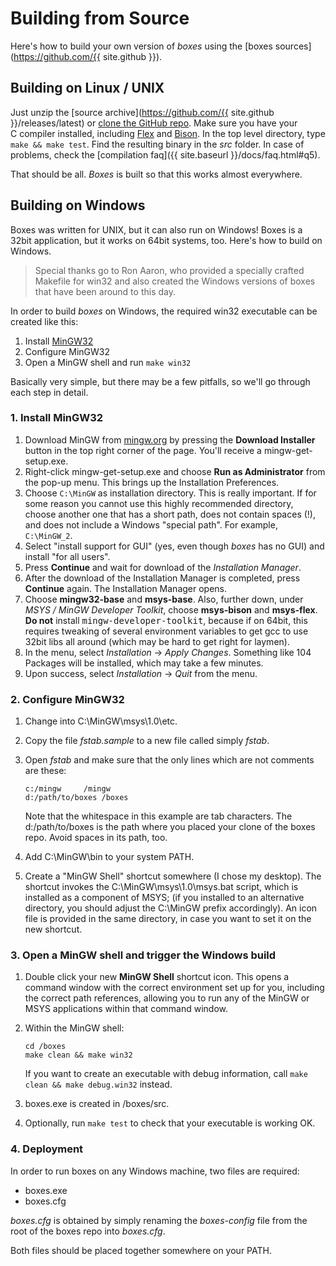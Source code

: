 # Building from Source

Here's how to build your own version of *boxes* using the [boxes sources](https://github.com/{{ site.github }}).

## Building on Linux / UNIX

Just unzip the [source archive](https://github.com/{{ site.github }}/releases/latest) or [clone the GitHub repo](https://help.github.com/articles/cloning-a-repository/). Make sure you have your C&nbsp;compiler installed, including [Flex](http://flex.sourceforge.net/) and [Bison](http://www.gnu.org/software/bison/). In the top level directory, type `make && make test`. Find the resulting binary in the *src* folder. In case of problems, check the [compilation faq]({{ site.baseurl }}/docs/faq.html#q5).

That should be all. *Boxes* is built so that this works almost everywhere.

## Building on Windows

Boxes was written for UNIX, but it can also run on Windows! Boxes is a 32bit application, but it works on 64bit systems, too. Here's how to build on Windows.

> Special thanks go to Ron Aaron, who provided a specially crafted Makefile for win32 and also created the Windows versions of boxes that have been around to this day.

In order to build *boxes* on Windows, the required win32 executable can be created like this:

1. Install [MinGW32](http://www.mingw.org/)
2. Configure MinGW32
3. Open a MinGW shell and run `make win32`

Basically very simple, but there may be a few pitfalls, so we'll go through each step in detail.

### 1. Install MinGW32

1. Download MinGW from [mingw.org](http://www.mingw.org/) by pressing the **Download Installer** button in the top right corner of the page. You'll receive a mingw-get-setup.exe.
2. Right-click mingw-get-setup.exe and choose **Run as Administrator** from the pop-up menu.
   This brings up the Installation Preferences.
3. Choose `C:\MinGW` as installation directory. This is really important. If for some reason you cannot use this highly recommended directory, choose another one that has a short path, does not contain spaces (!), and does not include a Windows "special path". For example, `C:\MinGW_2`.
4. Select "install support for GUI" (yes, even though *boxes* has no GUI) and install "for all users".
5. Press **Continue** and wait for download of the *Installation Manager*.
6. After the download of the Installation Manager is completed, press **Continue** again.
   The Installation Manager opens.
7. Choose **mingw32-base** and **msys-base**. Also, further down, under *MSYS / MinGW Developer Toolkit*, choose **msys-bison** and **msys-flex**.
   **Do not** install <tt>mingw-developer-toolkit</tt>, because if on 64bit, this requires tweaking of several environment variables to get gcc to use 32bit libs all around (which may be hard to get right for laymen).
8. In the menu, select *Installation* &rarr; *Apply Changes*.
   Something like 104 Packages will be installed, which may take a few minutes.
9. Upon success, select *Installation* &rarr; *Quit* from the menu.

### 2. Configure MinGW32

1. Change into C:\MinGW\msys\1.0\etc.
2. Copy the file *fstab.sample* to a new file called simply *fstab*.
3. Open *fstab* and make sure that the only lines which are not comments are these:

       c:/mingw		/mingw
       d:/path/to/boxes	/boxes

   Note that the whitespace in this example are tab characters. The d:/path/to/boxes is the path where you placed your clone of the boxes repo. Avoid spaces in its path, too.
4. Add C:\MinGW\bin to your system PATH.
5. Create a "MinGW Shell" shortcut somewhere (I chose my desktop). The shortcut invokes the C:\MinGW\msys\1.0\msys.bat script, which is installed as a component of MSYS; (if you installed to an alternative directory, you should adjust the C:\MinGW prefix accordingly).
   An icon file is provided in the same directory, in case you want to set it on the new shortcut.

### 3. Open a MinGW shell and trigger the Windows build

1. Double click your new **MinGW Shell** shortcut icon.
   This opens a command window with the correct environment set up for you, including the correct path references, allowing you to run any of the MinGW or MSYS applications within that command window.
2. Within the MinGW shell:

       cd /boxes
       make clean && make win32

   If you want to create an executable with debug information, call `make clean && make debug.win32` instead.
3. boxes.exe is created in /boxes/src.
4. Optionally, run `make test` to check that your executable is working OK.

### 4. Deployment

In order to run boxes on any Windows machine, two files are required:

- boxes.exe
- boxes.cfg

*boxes.cfg* is obtained by simply renaming the *boxes-config* file from the root of the boxes repo into *boxes.cfg*.

Both files should be placed together somewhere on your PATH.
